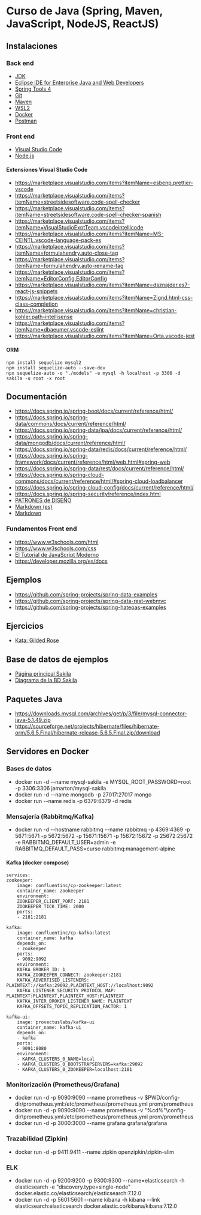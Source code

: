 # Curso de Java (Spring, Maven, JavaScript, NodeJS, ReactJS)

## Instalaciones

### Back end

- [JDK](https://www.oracle.com/es/java/technologies/downloads/)
- [Eclipse IDE for Enterprise Java and Web Developers](https://www.eclipse.org/downloads/packages/)
- [Spring Tools 4](https://spring.io/tools)
- [Git](https://git-scm.com/)
- [Maven](https://maven.apache.org/download.cgi)
- [WSL2](https://learn.microsoft.com/en-us/windows/wsl/install)
- [Docker](https://www.docker.com/get-started/)
- [Postman](https://www.postman.com/downloads/)

### Front end

- [Visual Studio Code](https://code.visualstudio.com/download)
- [Node.js](https://nodejs.org/es)

#### Extensiones Visual Studio Code

- <https://marketplace.visualstudio.com/items?itemName=esbenp.prettier-vscode>
- <https://marketplace.visualstudio.com/items?itemName=streetsidesoftware.code-spell-checker>
- <https://marketplace.visualstudio.com/items?itemName=streetsidesoftware.code-spell-checker-spanish>
- <https://marketplace.visualstudio.com/items?itemName=VisualStudioExptTeam.vscodeintellicode>
- <https://marketplace.visualstudio.com/items?itemName=MS-CEINTL.vscode-language-pack-es>
- <https://marketplace.visualstudio.com/items?itemName=formulahendry.auto-close-tag>
- <https://marketplace.visualstudio.com/items?itemName=formulahendry.auto-rename-tag>
- <https://marketplace.visualstudio.com/items?itemName=EditorConfig.EditorConfig>
- <https://marketplace.visualstudio.com/items?itemName=dsznajder.es7-react-js-snippets>
- <https://marketplace.visualstudio.com/items?itemName=Zignd.html-css-class-completion>
- <https://marketplace.visualstudio.com/items?itemName=christian-kohler.path-intellisense>
- <https://marketplace.visualstudio.com/items?itemName=dbaeumer.vscode-eslint>
- <https://marketplace.visualstudio.com/items?itemName=Orta.vscode-jest>

#### ORM

    npm install sequelize mysql2  
    npm install sequelize-auto --save-dev  
    npx sequelize-auto -o "./models" -e mysql -h localhost -p 3306 -d sakila -u root -x root

## Documentación

- https://docs.spring.io/spring-boot/docs/current/reference/html/
- https://docs.spring.io/spring-data/commons/docs/current/reference/html/
- https://docs.spring.io/spring-data/jpa/docs/current/reference/html/
- https://docs.spring.io/spring-data/mongodb/docs/current/reference/html/
- https://docs.spring.io/spring-data/redis/docs/current/reference/html/
- https://docs.spring.io/spring-framework/docs/current/reference/html/web.html#spring-web
- https://docs.spring.io/spring-data/rest/docs/current/reference/html/
- https://docs.spring.io/spring-cloud-commons/docs/current/reference/html/#spring-cloud-loadbalancer
- https://docs.spring.io/spring-cloud-config/docs/current/reference/html/
- https://docs.spring.io/spring-security/reference/index.html
- [PATRONES de DISEÑO](https://refactoring.guru/es/design-patterns)
- [Markdown (es)](https://markdown.es/sintaxis-markdown/)
- [Markdown](https://www.markdownguide.org/basic-syntax/)

### Fundamentos Front end

- <https://www.w3schools.com/html>
- <https://www.w3schools.com/css>
- [El Tutorial de JavaScript Moderno](https://es.javascript.info/)
- <https://developer.mozilla.org/es/docs>

## Ejemplos

- https://github.com/spring-projects/spring-data-examples
- https://github.com/spring-projects/spring-data-rest-webmvc
- https://github.com/spring-projects/spring-hateoas-examples

## Ejercicios

- [Kata: Gilded Rose](https://github.com/emilybache/GildedRose-Refactoring-Kata/blob/master/GildedRoseRequirements_es.md)

## Base de datos de ejemplos

- [Página principal Sakila](https://dev.mysql.com/doc/sakila/en/)
- [Diagrama de la BD Sakila](http://trifulcas.com/wp-content/uploads/2018/03/sakila-er.png)

## Paquetes Java

- https://downloads.mysql.com/archives/get/p/3/file/mysql-connector-java-5.1.49.zip  
- https://sourceforge.net/projects/hibernate/files/hibernate-orm/5.6.5.Final/hibernate-release-5.6.5.Final.zip/download

## Servidores en Docker

### Bases de datos

- docker run -d --name mysql-sakila -e MYSQL_ROOT_PASSWORD=root -p 3306:3306 jamarton/mysql-sakila
- docker run -d --name mongodb -p 27017:27017 mongo
- docker run --name redis -p 6379:6379 -d redis

### Mensajería (Rabbitmq/Kafka)

- docker run -d --hostname rabbitmq --name rabbitmq -p 4369:4369 -p 5671:5671 -p 5672:5672 -p 15671:15671 -p 15672:15672 -p 25672:25672 -e RABBITMQ_DEFAULT_USER=admin -e RABBITMQ_DEFAULT_PASS=curso rabbitmq:management-alpine

#### Kafka (docker compose)

    services:
    zookeeper:
        image: confluentinc/cp-zookeeper:latest
        container_name: zookeeper
        environment:
        ZOOKEEPER_CLIENT_PORT: 2181
        ZOOKEEPER_TICK_TIME: 2000
        ports:
        - 2181:2181
    
    kafka:
        image: confluentinc/cp-kafka:latest
        container_name: kafka
        depends_on:
        - zookeeper
        ports:
        - 9092:9092
        environment:
        KAFKA_BROKER_ID: 1
        KAFKA_ZOOKEEPER_CONNECT: zookeeper:2181
        KAFKA_ADVERTISED_LISTENERS: PLAINTEXT://kafka:29092,PLAINTEXT_HOST://localhost:9092
        KAFKA_LISTENER_SECURITY_PROTOCOL_MAP: PLAINTEXT:PLAINTEXT,PLAINTEXT_HOST:PLAINTEXT
        KAFKA_INTER_BROKER_LISTENER_NAME: PLAINTEXT
        KAFKA_OFFSETS_TOPIC_REPLICATION_FACTOR: 1
    
    kafka-ui:
        image: provectuslabs/kafka-ui
        container_name: kafka-ui
        depends_on:
        - kafka
        ports:
        - 9091:8080
        environment:
        - KAFKA_CLUSTERS_0_NAME=local
        - KAFKA_CLUSTERS_0_BOOTSTRAPSERVERS=kafka:29092
        - KAFKA_CLUSTERS_0_ZOOKEEPER=localhost:2181

### Monitorización (Prometheus/Grafana)

- docker run -d -p 9090:9090 --name prometheus -v $PWD/config-dir/prometheus.yml:/etc/prometheus/prometheus.yml prom/prometheus
- docker run -d -p 9090:9090 --name prometheus -v "%cd%"\config-dir\prometheus.yml:/etc/prometheus/prometheus.yml prom/prometheus
- docker run -d -p 3000:3000 --name grafana grafana/grafana

### Trazabilidad (Zipkin)

- docker run -d -p 9411:9411 --name zipkin openzipkin/zipkin-slim

### ELK

- docker run -d -p 9200:9200 -p 9300:9300 --name=elasticsearch -h elasticsearch -e "discovery.type=single-node" docker.elastic.co/elasticsearch/elasticsearch:7.12.0
- docker run -d -p 5601:5601 --name kibana -h kibana --link elasticsearch:elasticsearch docker.elastic.co/kibana/kibana:7.12.0
